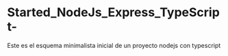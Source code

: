 # Started_NodeJs_Express_TypeScript-
Este es el esquema minimalista inicial de un proyecto nodejs con typescript
